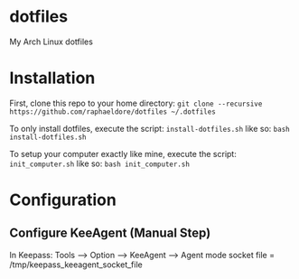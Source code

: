 dotfiles
========

My Arch Linux dotfiles

# Installation

First, clone this repo to your home directory: `git clone --recursive https://github.com/raphaeldore/dotfiles ~/.dotfiles`

To only install dotfiles, execute the script: `install-dotfiles.sh` like so: `bash install-dotfiles.sh`

To setup your computer exactly like mine, execute the script: `init_computer.sh` like so: `bash init_computer.sh`

# Configuration

## Configure KeeAgent (Manual Step)
In Keepass: Tools --> Option --> KeeAgent --> Agent mode socket file = /tmp/keepass_keeagent_socket_file
